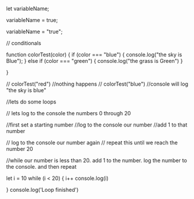 let variableName;

variableName = true;

variableName = "true";

// conditionals




function colorTest(color) {
    if (color === "blue") {
        console.log("the sky is Blue");
    }
    else if (color === "green") {
        console.log("the grass is Green")
    }

}


// colorTest("red")  //nothing happens
// colorTest("blue")  //console will log "the sky is blue"


//lets do some loops

// lets log to the console the numbers 0 through 20

//first set a starting number
//log to the console our number
//add 1 to that number

// log to the console our number again
// repeat this until we reach the number 20

//while our number is less than 20.  add 1 to the number.  log the number to the console.  and then repeat

let i = 10
while (i < 20) {
    i++
    console.log(i)


}
console.log('Loop finished')

